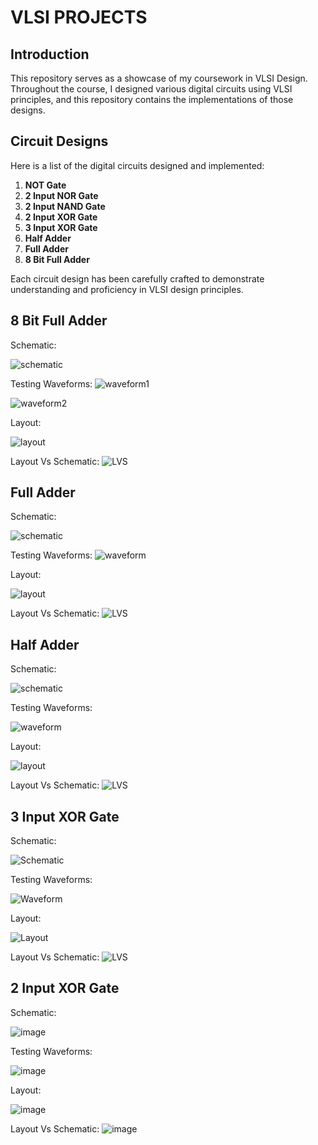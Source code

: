 # VLSI PROJECTS

## Introduction
This repository serves as a showcase of my coursework in VLSI Design. Throughout the course, I designed various digital circuits using VLSI principles, and this repository contains the implementations of those designs.

## Circuit Designs
Here is a list of the digital circuits designed and implemented:

1. **NOT Gate**
2. **2 Input NOR Gate**
3. **2 Input NAND Gate**
4. **2 Input XOR Gate**
5. **3 Input XOR Gate**
6. **Half Adder**
7. **Full Adder**
8. **8 Bit Full Adder**

Each circuit design has been carefully crafted to demonstrate understanding and proficiency in VLSI design principles. 

## 8 Bit Full Adder
Schematic:

![schematic](https://github.com/JuanCantu1/VLSI-Projects/assets/109363196/14950a35-a7a5-4e04-a627-c30fc15f4de9)

Testing Waveforms:
![waveform1](https://github.com/JuanCantu1/VLSI-Projects/assets/109363196/ed491b55-c104-4827-a2e1-75c8b6ece420)

![waveform2](https://github.com/JuanCantu1/VLSI-Projects/assets/109363196/efaa2670-e572-4df9-a467-45e0120509a0)

Layout:

![layout](https://github.com/JuanCantu1/VLSI-Projects/assets/109363196/05ad9ac4-f253-49bb-951f-123a32247b62)

Layout Vs Schematic:
![LVS](https://github.com/JuanCantu1/VLSI-Projects/assets/109363196/f6fcab74-4a32-4255-8c69-73852f8c4661)


## Full Adder
Schematic:

![schematic](https://github.com/JuanCantu1/VLSI-Projects/assets/109363196/d445396e-56e0-48cf-87a1-5c72dbc6b4b5)

Testing Waveforms:
![waveform](https://github.com/JuanCantu1/VLSI-Projects/assets/109363196/df139670-03e7-4dd0-8f88-b99041aa6209)

Layout:

![layout](https://github.com/JuanCantu1/VLSI-Projects/assets/109363196/df4c376f-b22c-4540-ab6c-8beb4bc46b77)

Layout Vs Schematic:
![LVS](https://github.com/JuanCantu1/VLSI-Projects/assets/109363196/fb9d4dd6-a962-4658-9327-2d80e72b1c1b)

## Half Adder
Schematic:

![schematic](https://github.com/JuanCantu1/VLSI-Projects/assets/109363196/49626b65-593e-458b-9691-2b6d51dbcf71)

Testing Waveforms:

![waveform](https://github.com/JuanCantu1/VLSI-Projects/assets/109363196/eb3bc8fc-9a58-448d-a314-5325fe50102c)

Layout:

![layout](https://github.com/JuanCantu1/VLSI-Projects/assets/109363196/29a06f6c-b2ad-4d98-b897-70b23fa31080)

Layout Vs Schematic:
![LVS](https://github.com/JuanCantu1/VLSI-Projects/assets/109363196/027d5ebc-65a3-4d37-afa7-15fc00737fde)

## 3 Input XOR Gate
Schematic:

![Schematic](https://github.com/JuanCantu1/VLSI-Projects/assets/109363196/b914c963-da7d-456b-a3d3-59a8113ec0dc)

Testing Waveforms:

![Waveform](https://github.com/JuanCantu1/VLSI-Projects/assets/109363196/9ce66a86-8699-44fe-be3b-2aeff85f8892)

Layout:

![Layout](https://github.com/JuanCantu1/VLSI-Projects/assets/109363196/04d4b7b6-7043-439d-8d15-4d82507c29b5)

Layout Vs Schematic:
![LVS](https://github.com/JuanCantu1/VLSI-Projects/assets/109363196/1a6718b0-95c4-449b-9f4d-a1e7ca8120e2)

## 2 Input XOR Gate
Schematic:

![image](https://github.com/JuanCantu1/VLSI-Projects/assets/109363196/97ae0018-30a3-4daf-940d-3b62ec586756)

Testing Waveforms:

![image](https://github.com/JuanCantu1/VLSI-Projects/assets/109363196/48315351-f142-4a4d-87da-56e6f373d6c3)

Layout:

![image](https://github.com/JuanCantu1/VLSI-Projects/assets/109363196/68ed4870-cd09-4954-9736-c85ab7d5b88f)

Layout Vs Schematic:
![image](https://github.com/JuanCantu1/VLSI-Projects/assets/109363196/7003e66b-e35d-48cc-b3bc-fd4787c18fb7)

